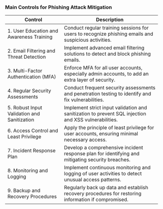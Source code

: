 ### Main Controls for Phishing Attack Mitigation 

| Control | Description |
| --- | --- |
| 1\. User Education and Awareness Training | Conduct regular training sessions for users to recognize phishing emails and suspicious activities. |
| 2\. Email Filtering and Threat Detection | Implement advanced email filtering solutions to detect and block phishing emails. |
| 3\. Multi-Factor Authentication (MFA) | Enforce MFA for all user accounts, especially admin accounts, to add an extra layer of security. |
| 4\. Regular Security Assessments | Conduct frequent security assessments and penetration testing to identify and fix vulnerabilities. |
| 5\. Robust Input Validation and Sanitization | Implement strict input validation and sanitization to prevent SQL injection and XSS vulnerabilities. |
| 6\. Access Control and Least Privilege | Apply the principle of least privilege for user accounts, ensuring minimal necessary access. |
| 7\. Incident Response Plan | Develop a comprehensive incident response plan for identifying and mitigating security breaches. |
| 8\. Monitoring and Logging | Implement continuous monitoring and logging of user activities to detect unusual access patterns. |
| 9\. Backup and Recovery Procedures | Regularly back up data and establish recovery procedures for restoring information if compromised. |